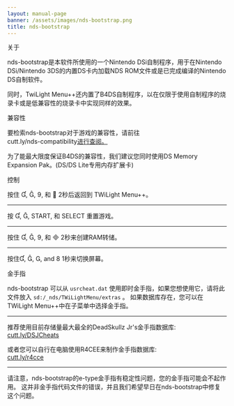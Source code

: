 ```yaml
---
layout: manual-page
banner: /assets/images/nds-bootstrap.png
title: nds-bootstrap
---
```


<div class="section-title">关于</div>
<div class="section-body">
    <p>
        nds-bootstrap是本软件所使用的一个Nintendo DSi自制程序，用于在Nintendo DSi/Nintendo 3DS的内置DS卡内加载NDS ROM文件或是已完成编译的Nintendo DS自制软件。
    </p>
    <p>
        同时，TwiLight Menu++还内置了B4DS自制程序，以在仅限于使用自制程序的烧录卡或是低兼容性的烧录卡中实现同样的效果。
    </p>
</div>

<div class="section-title">兼容性</div>
<div class="section-body">
    <p>
        要检索nds-bootstrap对于游戏的兼容性，请前往<br>cutt.ly/nds-compatibility<a href="https://cutt.ly/nds-compatibility">进行查阅。</a>
    </p>
    <p>
        为了能最大限度保证B4DS的兼容性，我们建议您同时使用DS Memory Expansion Pak。(DS/DS Lite专用内存扩展卡)
    </p>
</div>

<div class="section-title">控制</div>
<div class="section-body">
    <p class="mb-0">
        按住 &#xE004;, &#xE005;, &#xE07A;, 和 &#xE001; 2秒后返回到 TWiLight Menu++。
    </p>
    <hr>
    <p class="mb-0">
        按 &#xE004;, &#xE005;, START, 和 SELECT 重置游戏。
    </p>
    <hr>
    <p class="mb-0">
        按住 &#xE004;, &#xE005;, &#xE07A;, 和 &#xE000; 2秒来创建RAM转储。
    </p>
    <hr>
    <p class="mb-0">
        按住&#xE004;, &#xE005;, &#xE002;, and &#xE079; 1秒来切换屏幕。
    </p>
</div>

<div class="section-title">金手指</div>
<div class="section-body">
    <p>
        nds-bootstrap 可以从 <code>usrcheat.dat</code> 使用即时金手指，如果您想使用它，请将此文件放入 <code>sd:/_nds/TWiLightMenu/extras</code> 。 如果数据库存在，您可以在TWiLight Menu++中在子菜单中选择金手指。
    </p>
    <hr>
    <p>
        推荐使用目前存储量最大最全的DeadSkullz Jr's金手指数据库:<br><a href="https://cutt.ly/DSJCheats">cutt.ly/DSJCheats</a>
    </p>
    <p>
        或者您可以自行在电脑使用R4CEE来制作金手指数据库:<br><a href="https://cutt.ly/r4cce">cutt.ly/r4cce</a>
    </p>
    <hr>
    <p>
        请注意，nds-bootstrap的e-type金手指有稳定性问题，您的金手指可能会不起作用。 这并非金手指代码文件的错误，并且我们希望早日在nds-bootstrap中修复这个问题。
    </p>
</div>
